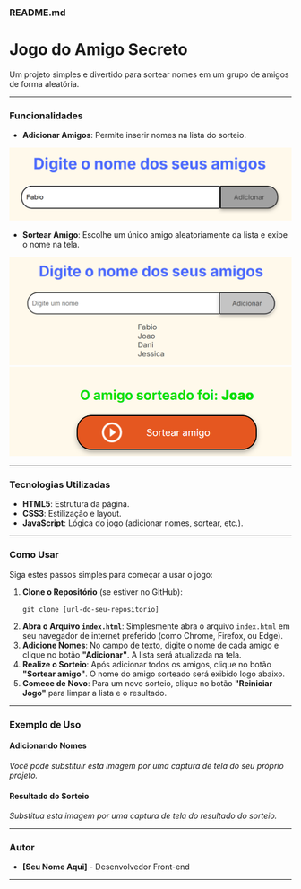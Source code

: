 

### **README.md**

# Jogo do Amigo Secreto

Um projeto simples e divertido para sortear nomes em um grupo de amigos de forma aleatória.

-----

### Funcionalidades

  - **Adicionar Amigos**: Permite inserir nomes na lista do sorteio.

![Campo para inserir o nome.](assets/Inserir_nome.png)


  - **Sortear Amigo**: Escolhe um único amigo aleatoriamente da lista e exibe o nome na tela.

  ![lista de nomes inseridos](assets/sortearamigos1.png)
  ![Botao para sortear amigos](assets/sortearamigos2.png)



-----

### Tecnologias Utilizadas

  - **HTML5**: Estrutura da página.
  - **CSS3**: Estilização e layout.
  - **JavaScript**: Lógica do jogo (adicionar nomes, sortear, etc.).

-----

### Como Usar

Siga estes passos simples para começar a usar o jogo:

1.  **Clone o Repositório** (se estiver no GitHub):
    ```
    git clone [url-do-seu-repositorio]
    ```
2.  **Abra o Arquivo `index.html`**:
    Simplesmente abra o arquivo `index.html` em seu navegador de internet preferido (como Chrome, Firefox, ou Edge).
3.  **Adicione Nomes**:
    No campo de texto, digite o nome de cada amigo e clique no botão **"Adicionar"**. A lista será atualizada na tela.
4.  **Realize o Sorteio**:
    Após adicionar todos os amigos, clique no botão **"Sortear amigo"**. O nome do amigo sorteado será exibido logo abaixo.
5.  **Comece de Novo**:
    Para um novo sorteio, clique no botão **"Reiniciar Jogo"** para limpar a lista e o resultado.

-----

### Exemplo de Uso

#### Adicionando Nomes

*Você pode substituir esta imagem por uma captura de tela do seu próprio projeto.*

#### Resultado do Sorteio

*Substitua esta imagem por uma captura de tela do resultado do sorteio.*

-----

### Autor

  - **[Seu Nome Aqui]** - Desenvolvedor Front-end

-----